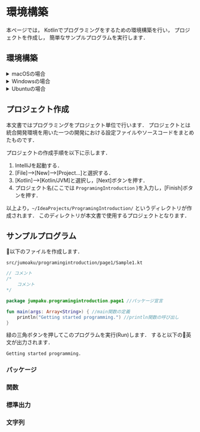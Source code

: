 # 環境構築

本ページでは，
Kotlinでプログラミングをするための環境構築を行い，
プロジェクトを作成し，
簡単なサンプルプログラムを実行します．

## 環境構築

<details><summary>macOSの場合</summary><div>

1. **Homebrew:** 
ターミナルを起動して以下を実行し，Homebrewをインストールする．
```sh
/usr/bin/ruby -e "$(curl -fsSL https://raw.githubusercontent.com/Homebrew/install/master/install)"
```
1. **Java:** ターミナルで以下を実行し，Javaをインストールする．
```sh
brew cask install java
```
1. **IntelliJ IDEA CS:** 以下のリンクからIntelliJ IDEAのCommunityエディションをダウンロードします．  
[https://www.jetbrains.com/idea/](https://www.jetbrains.com/idea/)  
その後，`/Application` ディレクトリにコピーしてアプリを起動し，指示に従ってセットアップします．

HomebrewはmacOSのパッケージマネージャの一つで，アプリケーションの管理をするためのプログラムです．
Javaはプログラミング言語の一つで，Kotlinを利用するために必要となります．
IntelliJは統合開発環境の一つで，プログラミングをするためのアプリケーションです．

</div></details>

<details><summary>Windowsの場合</summary><div>
</div></details>

<details><summary>Ubuntuの場合</summary><div>

1. **Java:** 端末を起動して以下を実行し，Javaをインストールします．  
```sh
sudo apt install default-jdk
```
1. **IntelliJ IDEA CS:** 以下のリンクからIntelliJ IDEAのCommunityエディションをダウンロードします．  
[https://www.jetbrains.com/idea/](https://www.jetbrains.com/idea/)  
その後，ダウンロードしたファイルを展開し，`bin/idea.sh`を起動し，指示に従ってセットアップします．

Javaはプログラミング言語の一つで，Kotlinを利用するために必要となります．
IntelliJは統合開発環境の一つで，プログラミングをするためのアプリケーションです．

</div></details>

## プロジェクト作成

本文書ではプログラミングをプロジェクト単位で行います．
プロジェクトとは統合開発環境を用いた一つの開発における設定ファイルやソースコードをまとめたものです．

プロジェクトの作成手順を以下に示します．

1. IntelliJを起動する．
1. [File]-->[New]-->[Project...]と選択する．
1. [Kotlin]-->[Kotlin/JVM]と選択し，[Next]ボタンを押す．
1. プロジェクト名(ここでは `ProgramingIntroduction` )を入力し，[Finish]ボタンを押す．

以上より，`~/IdeaProjects/ProgramingIntroduction/` というディレクトリが作成されます．
このディレクトリが本文書で使用するプロジェクトとなります．

## サンプルプログラム

以下のファイルを作成します．

`src/jumoaku/programingintroduction/page1/Sample1.kt`
```kt
// コメント
/*
    コメント
*/

package jumpaku.programingintroduction.page1 //パッケージ宣言

fun main(args: Array<String>) { //main関数の定義
    println("Getting started programming.") //println関数の呼び出し
}
```

緑の三角ボタンを押してこのプログラムを実行(Run)します．
すると以下の英文が出力されます．

```
Getting started programming.
```

### パッケージ

### 関数

### 標準出力

### 文字列

